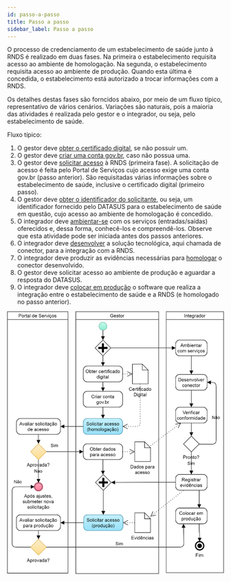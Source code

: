 ```yaml
---
id: passo-a-passo
title: Passo a passo
sidebar_label: Passo a passo
---
```


O processo de credenciamento de um estabelecimento de saúde
junto à RNDS é realizado em duas fases. Na primeira o estabelecimento requisita acesso ao ambiente de homologação. Na segunda, o estabelecimento requisita acesso ao ambiente de produção. Quando esta última é
concedida, o estabelecimento está autorizado a trocar informações com a RNDS.

Os detalhes destas fases são forncidos abaixo, por meio de um fluxo típico, representativo de vários cenários. Variações são naturais, pois a maioria das atividades é realizada pelo gestor e o integrador, ou seja, pelo estabelecimento de saúde.

Fluxo típico:

1. O gestor deve [obter o certificado digital](publico-alvo/gestor/certificado), se não possuir um.
1. O gestor deve [criar uma conta gov.br](publico-alvo/gestor/gov.br), caso não possua uma.
1. O gestor deve [solicitar acesso](publico-alvo/gestor/portal) à RNDS (primeira fase). A solicitação de acesso é feita pelo Portal de Serviços cujo acesso exige uma conta gov.br (passo anterior). São requisitadas várias informações sobre o estabelecimento de saúde, inclusive o certificado digital (primeiro passo).
1. O gestor deve [obter o identificador do solicitante](publico-alvo/gestor/identificador), ou seja, um identificador fornecido pelo DATASUS para o estabelecimento de saúde em questão, cujo acesso ao ambiente de homologação é concedido.
1. O integrador deve [ambientar-se](publico-alvo/ti/conhecer) com os serviços (entradas/saídas) oferecidos e, dessa forma, conhecê-los e compreendê-los. Observe que esta atividade pode ser iniciada antes dos passos anteriores.
1. O integrador deve [desenvolver](publico-alvo/ti/si) a solução tecnológica, aqui chamada de conector, para a integração com a RNDS.
1. O integrador deve produzir as evidências necessárias para [homologar](publico-alvo/ti/homologar) o conector desenvolvido.
1. O gestor deve solicitar acesso ao ambiente de produção e aguardar a resposta do DATASUS.
1. O integrador deve [colocar em produção](publico-alvo/ti/producao) o software que realiza a integração entre o estabelecimento de saúde e a RNDS (e homologado no passo anterior).

![](../static/img/rnds-processo-credenciamento.png)
